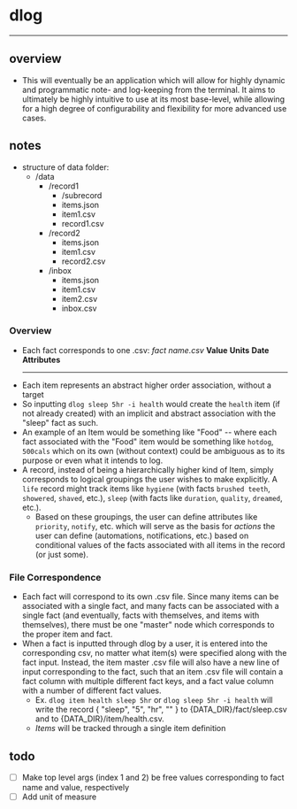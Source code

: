 # dlog
----

## overview
- This will eventually be an application which will allow for highly dynamic and programmatic note- and log-keeping from the terminal. It aims to ultimately be highly intuitive to use at its most base-level, while allowing for a high degree of configurability and flexibility for more advanced use cases.

## notes
- structure of data folder:
    - /data
        - /record1
            - /subrecord
            - items.json
            - item1.csv
            - record1.csv
        - /record2
            - items.json
            - item1.csv
            - record2.csv
        - /inbox
            - items.json
            - item1.csv
            - item2.csv
            - inbox.csv


### Overview
- Each fact corresponds to one .csv:
    _fact name.csv_
    **Value**    **Units**    **Date**     **Attributes**
     ---      --       --          --       --     --
- Each item represents an abstract higher order association, without a target
- So inputting `dlog sleep 5hr -i health` would create the `health` item (if not already created) with an implicit and abstract association with the "sleep" fact as such.
- An example of an Item would be something like "Food" -- where each fact associated with the "Food" item would be something like `hotdog`, `500cals` which on its own (without context) could be ambiguous as to its purpose or even what it intends to log.
- A record, instead of being a hierarchically higher kind of Item, simply corresponds to logical groupings the user wishes to make explicitly. A `life` record might track items like `hygiene` (with facts `brushed teeth`, `showered`, `shaved`, etc.), `sleep` (with facts like `duration`, `quality`, `dreamed`, etc.).
    - Based on these groupings, the user can define attributes like `priority`, `notify`, etc. which will serve as the basis for _actions_ the user can define (automations, notifications, etc.) based on conditional values of the facts associated with all items in the record (or just some).
### File Correspondence
- Each fact will correspond to its own .csv file. Since many items can be associated with a single fact, and many facts can be associated with a single fact (and eventually, facts with themselves, and items with themselves), there must be one "master" node which corresponds to the proper item and fact.
- When a fact is inputted through dlog by a user, it is entered into the corresponding csv, no matter what item(s) were specified along with the fact input. Instead, the item master .csv file will also have a new line of input corresponding to the fact, such that an item .csv file will contain a fact column with multiple different fact keys, and a fact value column with a number of different fact values.
    - Ex. `dlog item health sleep 5hr` or `dlog sleep 5hr -i health` will write the record { "sleep",  "5", "hr", "<date>" } to {DATA_DIR}/fact/sleep.csv and to {DATA_DIR}/item/health.csv.
    - _Items_ will be tracked through a single item definition

## todo
- [ ] Make top level args (index 1 and 2) be free values corresponding to fact name and value, respectively
- [ ] Add unit of measure
